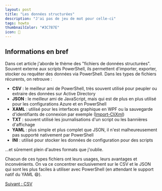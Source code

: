 ```yaml
---
layout: post
title: "Les données structurées"
description: "J'ai pas de jeu de mot pour celle-ci"
tags: howto
thumbnailColor: "#3C787E"
icon: 📖
---
```


## Informations en bref

Dans cet article j'aborde le thème des "fichiers de données structurées". Souvent externe aux scripts PowerShell, ils permettent d'importer, exporter, stocker ou requêter des données via PowerShell. Dans les types de fichiers récurents, on retrouve :

- **CSV** : le meilleur ami de PowerShell, très souvent utilisé pour peupler ou extraire des données sur Active Directory
- **JSON** : le meilleur ami de JavaScript, mais qui est de plus en plus utilisé pour les configurations Azure et en PowerShell
- **XAML** : utilisé pour les interfaces graphique en WPF ou la sauvegarde d'identifiants de connexion par exemple ([Import-CliXml](https://docs.microsoft.com/en-us/powershell/module/microsoft.powershell.utility/import-clixml))
- **TXT** : souvent utilisé les journalisations d'un script ou les bannières d'affichage
- **YAML** : plus simple et plus complet que JSON, il n'est malheureusement pas supporté nativement par PowerShell
- **INI** : utilisé pour stocker les données de configuration pour des scripts

...et sûrement plein d'autres formats que j'oublie.

Chacun de ces types fichiers ont leurs usages, leurs avantages et inconvénients. On va ce concentrer exclusivement sur le CSV et le JSON qui sont les plus faciles à utiliser avec PowerShell (en attendant le support natif du YAML 😄).


<div class="buttonNext">
    <a href="/2022/05/19/donnees-structurees-1">Suivant : CSV</a>
</div>